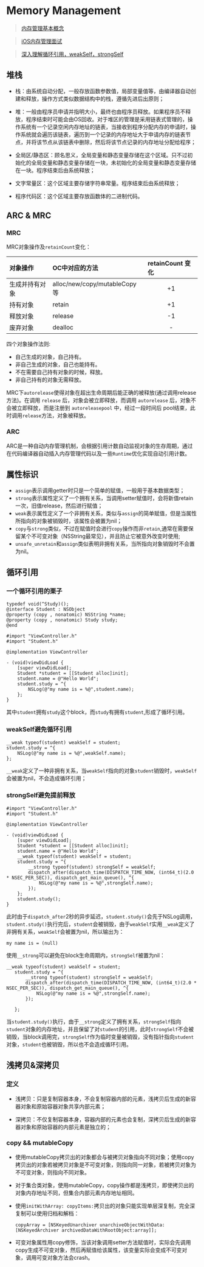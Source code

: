 # Memory Management

> [内存管理基本概念](https://hit-alibaba.github.io/interview/basic/arch/Memory-Management.html)

> [iOS内存管理面试](https://hit-alibaba.github.io/interview/iOS/ObjC-Basic/MM.html)

> [深入理解循环引用，weakSelf，strongSelf](http://ios.jobbole.com/88708/)

## 堆栈

- 栈：由系统自动分配，一般存放函数参数值，局部变量值等，由编译器自动创建和释放，操作方式类似数据结构中的栈，遵循先进后出原则；

- 堆：一般由程序员申请并指明大小，最终也由程序员释放。如果程序员不释放，程序结束时可能会由OS回收。对于堆区的管理是采用链表式管理的，操作系统有一个记录空闲内存地址的链表，当接收到程序分配内存的申请时，操作系统就会遍历该链表，遍历到一个记录的内存地址大于申请内存的链表节点，并将该节点从该链表中删除，然后将该节点记录的内存地址分配给程序；

- 全局区/静态区：顾名思义，全局变量和静态变量存储在这个区域。只不过初始化的全局变量和静态变量存储在一块，未初始化的全局变量和静态变量存储在一块。程序结束后由系统释放；

- 文字常量区：这个区域主要存储字符串常量。程序结束后由系统释放；

- 程序代码区：这个区域主要存放函数体的二进制代码。

## ARC & MRC

### MRC

MRC对象操作及`retainCount`变化：

对象操作 | OC中对应的方法 | retainCount 变化
:----------- |:----------- |:----------- |
生成并持有对象 | alloc/new/copy/mutableCopy等 |<center>	+1 </center>
持有对象 |	retain |  <center>	+1 </center>
释放对象 |	release	| <center>	-1 </center>
废弃对象 |	dealloc | <center>	- </center>

四个对象操作法则:

- 自己生成的对象，自己持有。
- 非自己生成的对象，自己也能持有。
- 不在需要自己持有对象的时候，释放。
- 非自己持有的对象无需释放。

MRC下`autorelease`使得对象在超出生命周期后能正确的被释放(通过调用release方法)。在调用 `release` 后，对象会被立即释放，而调用 `autorelease` 后，对象不会被立即释放，而是注册到 `autoreleasepool` 中，经过一段时间后 pool结束，此时调用`release`方法，对象被释放。

### ARC

ARC是一种自动内存管理机制，会根据引用计数自动监视对象的生存周期，通过在代码编译器自动插入内存管理代码以及一些`Runtime`优化实现自动引用计数。

## 属性标识

- `assign`表示调用getter时只是一个简单的赋值，一般用于基本数据类型；
- `strong`表示属性定义了一个拥有关系，当调用setter赋值时，会将新值retain一次，旧值release，然后进行赋值；
- `weak`表示属性定义了一个非拥有关系，类似与`assign`的简单赋值，但是当属性所指向的对象被销毁时，该属性会被置为nil；
- `copy`与`strong`类似，不过在赋值时会进行`copy`操作而非`retain`,通常在需要保留某个不可变对象（NSString最常见），并且防止它被意外改变时使用;
- `unsafe_unretain`和`assign`类似表明非拥有关系，当所指向对象销毁时不会置为nil。

## 循环引用

### 一个循环引用的栗子
```
typedef void(^Study)();
@interface Student : NSObject
@property (copy , nonatomic) NSString *name;
@property (copy , nonatomic) Study study;
@end
```
```
#import "ViewController.h"
#import "Student.h"

@implementation ViewController

- (void)viewDidLoad {
    [super viewDidLoad];
    Student *student = [[Student alloc]init];
    student.name = @"Hello World";
    student.study = ^{
        NSLog(@"my name is = %@",student.name);
    };
}
```

其中`student`拥有`study`这个block，而`study`有拥有`student`,形成了循环引用。

### weakSelf避免循环引用

```
__weak typeof(student) weakSelf = student;
student.study = ^{
    NSLog(@"my name is = %@",weakSelf.name);
};
```
`__weak`定义了一种非拥有关系，当`weakSelf`指向的对象`student`销毁时，`weakSelf`会被置为nil，不会造成循环引用；

### strongSelf避免提前释放

```
#import "ViewController.h"
#import "Student.h"

@implementation ViewController

- (void)viewDidLoad {
    [super viewDidLoad];
    Student *student = [[Student alloc]init];
    student.name = @"Hello World";
    __weak typeof(student) weakSelf = student;
    student.study = ^{
        __strong typeof(student) strongSelf = weakSelf;
        dispatch_after(dispatch_time(DISPATCH_TIME_NOW, (int64_t)(2.0 * NSEC_PER_SEC)), dispatch_get_main_queue(), ^{
            NSLog(@"my name is = %@",strongSelf.name);
        });
    };
    student.study();
}
```
此时由于`dispatch_after`2秒的异步延迟，`student.study()`会先于NSLog调用，`student.study()`执行完后，`student`会被销毁，由于`weakSelf`实用`__weak`定义了非拥有关系，`weakSelf`会被置为nil，所以输出为：
```
my name is = (null)
```
使用`__strong`可以避免在block生命周期内，`strongSelf`被置为nil：
```
__weak typeof(student) weakSelf = student;
   student.study = ^{
       __strong typeof(student) strongSelf = weakSelf;
       dispatch_after(dispatch_time(DISPATCH_TIME_NOW, (int64_t)(2.0 * NSEC_PER_SEC)), dispatch_get_main_queue(), ^{
           NSLog(@"my name is = %@",strongSelf.name);
       });

   };
```
当`student.study()`执行，由于`__strong`定义了拥有关系，`strongSelf`指向`student`对象的内存地址，并且保留了对`student`的引用，此时`strongSelf`不会被销毁，当block调用完，`strongSelf`作为临时变量被销毁，没有指针指向`student`对象，`student`也被销毁，所以也不会造成循环引用。

## 浅拷贝&深拷贝

### 定义

- 浅拷贝：只是复制容器本身，不会复制容器内部的元素，浅拷贝后生成的新容器对象和原始容器对象共享内部元素；

- 深拷贝：不仅复制容器本身，容器内部的元素也会复制，深拷贝后生成的新容器对象和原始容器的内部元素是独立的；

### copy && mutableCopy

- 使用mutableCopy拷贝出的对象都会与被拷贝对象指向不同对象；使用copy拷贝出的对象若被拷贝对象是不可变对象，则指向同一对象，若被拷贝对象为不可变对象，则指向不同对象。

- 对于集合类对象，使用mutableCopy，copy操作都是浅拷贝，即使拷贝出的对象内存地址不同，但集合内部元素内存地址相同。

- 使用`initWithArray: copyItems:`拷贝出的对象只能实现单层深复制，完全深复制可以使用归档和解档：

  ```
  copyArray = [NSKeyedUnarchiver unarchiveObjectWithData:[NSKeyedArchiver archivedDataWithRootObject:array]];
  ```

- 可变对象属性用copy修饰，当该对象调用setter方法赋值时，实际会先调用copy生成不可变对象，然后再赋值给该属性，该变量实际会变成不可变对象，调用可变对象方法会crash。
